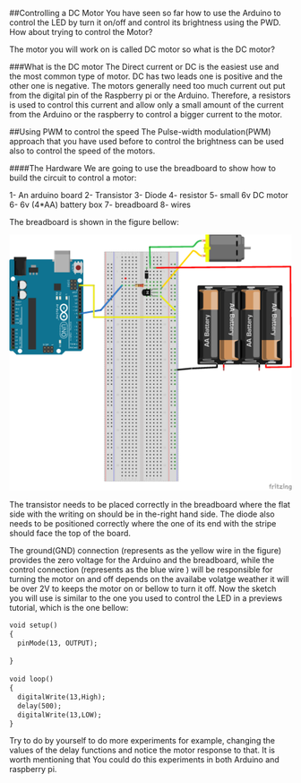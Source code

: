##Controlling a DC Motor 
You have seen so far how to use the Arduino to control the LED by turn it on/off and control its brightness using the PWD. How about trying to control the Motor? 

The motor you will work on is called DC motor so what is the DC motor?

###What is the DC motor 
The Direct current or DC is the easiest use and the most common type of motor. DC has two leads one is positive and the other one is negative. The motors generally need too much current out put from the digital pin of the Raspberry pi or the Arduino. Therefore, a resistors is used to control this current and allow only a small amount of the current from the Arduino or the raspberry to control a bigger current to the motor.


##Using PWM to control the speed
The Pulse-width modulation(PWM) approach that you have used before to control the brightness can be used also to control the speed of the motors. 

####The Hardware 
We are going to use the breadboard to show how to build the circuit to control a motor:

1- An arduino board
2- Transistor
3- Diode 
4- resistor
5- small 6v DC motor
6- 6v (4*AA) battery box
7- breadboard
8- wires

The breadboard is shown in the figure bellow:

 ![Arduino Tutorials](https://github.com/RaghadHAV/arduino-tutorials/blob/master/Images/dcmotor.png)

The transistor needs to be placed correctly in the breadboard where the flat side with the writing on should be in the-right hand side. The diode also needs to be positioned correctly where the one of its end with the stripe should face the top of the board.

The ground(GND) connection (represents as the yellow wire in the figure) provides the zero voltage for the Arduino and the breadboard, while the control connection (represents as the blue wire ) will be responsible for turning the motor on and off depends on the availabe volatge weather it will be over 2V to keeps the motor on or bellow to turn it off.
Now the sketch you will use is similar to the one you used to control the LED in a previews tutorial, which is the one bellow:
```
void setup()
{
  pinMode(13, OUTPUT);
  
}

void loop() 
{
  digitalWrite(13,High);
  delay(500);
  digitalWrite(13,LOW);
}

```
Try to do by yourself to do more experiments for example, changing the values of the delay functions and notice the motor response to that.
It is worth mentioning that You could do this experiments in both Arduino and raspberry pi. 




